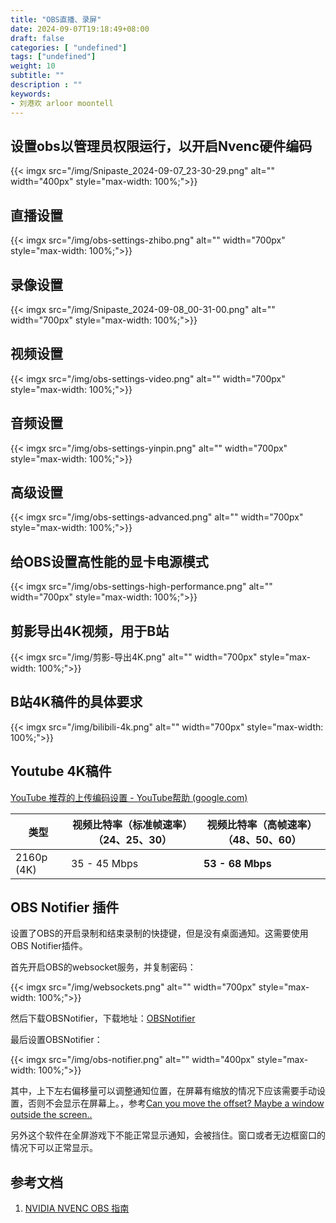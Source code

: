 ```yaml
---
title: "OBS直播、录屏"
date: 2024-09-07T19:18:49+08:00
draft: false
categories: [ "undefined"]
tags: ["undefined"]
weight: 10
subtitle: ""
description : ""
keywords:
- 刘港欢 arloor moontell
---
```


<!--more-->

## 设置obs以管理员权限运行，以开启Nvenc硬件编码

{{< imgx src="/img/Snipaste_2024-09-07_23-30-29.png" alt="" width="400px" style="max-width: 100%;">}}

## 直播设置

{{< imgx src="/img/obs-settings-zhibo.png" alt="" width="700px" style="max-width: 100%;">}}

## 录像设置

{{< imgx src="/img/Snipaste_2024-09-08_00-31-00.png" alt="" width="700px" style="max-width: 100%;">}}

## 视频设置

{{< imgx src="/img/obs-settings-video.png" alt="" width="700px" style="max-width: 100%;">}}

## 音频设置

{{< imgx src="/img/obs-settings-yinpin.png" alt="" width="700px" style="max-width: 100%;">}}

## 高级设置

{{< imgx src="/img/obs-settings-advanced.png" alt="" width="700px" style="max-width: 100%;">}}

## 给OBS设置高性能的显卡电源模式

{{< imgx src="/img/obs-settings-high-performance.png" alt="" width="700px" style="max-width: 100%;">}}

## 剪影导出4K视频，用于B站

{{< imgx src="/img/剪影-导出4K.png" alt="" width="700px" style="max-width: 100%;">}}

## B站4K稿件的具体要求

{{< imgx src="/img/bilibili-4k.png" alt="" width="700px" style="max-width: 100%;">}}

## Youtube 4K稿件

[YouTube 推荐的上传编码设置 - YouTube帮助 (google.com)](https://support.google.com/youtube/answer/1722171?hl=zh-Hans#zippy=%2C%E5%AE%B9%E5%99%A8mp%2C%E9%9F%B3%E9%A2%91%E7%BC%96%E8%A7%A3%E7%A0%81%E5%99%A8aac-lc%2C%E8%A7%86%E9%A2%91%E7%BC%96%E8%A7%A3%E7%A0%81%E5%99%A8h%2C%E5%B8%A7%E9%80%9F%E7%8E%87%2C%E6%AF%94%E7%89%B9%E7%8E%87%2C%E8%A7%86%E9%A2%91%E5%88%86%E8%BE%A8%E7%8E%87%E5%92%8C%E5%AE%BD%E9%AB%98%E6%AF%94%2C%E9%A2%9C%E8%89%B2%E7%A9%BA%E9%97%B4)

| 类型 | 视频比特率（标准帧速率）（24、25、30） | 视频比特率（高帧速率）（48、50、60） |
| --- | --- | --- |
| 2160p (4K) | 35 - 45 Mbps | **53 - 68 Mbps** |

## OBS Notifier 插件

设置了OBS的开启录制和结束录制的快捷键，但是没有桌面通知。这需要使用OBS Notifier插件。

首先开启OBS的websocket服务，并复制密码：

{{< imgx src="/img/websockets.png" alt="" width="700px" style="max-width: 100%;">}}

然后下载OBSNotifier，下载地址：[OBSNotifier](https://github.com/DmitriySalnikov/OBSNotifier/releases)

最后设置OBSNotifier：

{{< imgx src="/img/obs-notifier.png" alt="" width="400px" style="max-width: 100%;">}}

其中，上下左右偏移量可以调整通知位置，在屏幕有缩放的情况下应该需要手动设置，否则不会显示在屏幕上。，参考[Can you move the offset? Maybe a window outside the screen..](https://github.com/DmitriySalnikov/OBSNotifier/issues/16)

另外这个软件在全屏游戏下不能正常显示通知，会被挡住。窗口或者无边框窗口的情况下可以正常显示。

## 参考文档

1. [NVIDIA NVENC OBS 指南](https://www.nvidia.cn/geforce/guides/broadcasting-guide/)

